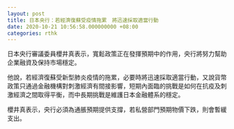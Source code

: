 ```yaml
---
layout: post
title: 日本央行：若經濟復蘇受疫情拖累　將迅速採取適當行動
date: 2020-10-21 10:56:58.000000000 +08:00
categories: rthk
---
```


日本央行審議委員櫻井真表示，寬鬆政策正在發揮預期中的作用，央行將努力幫助企業融資及保持市場穩定。

他說，若經濟復蘇受新型肺炎疫情的拖累，必要時將迅速採取適當行動，又說貨幣政策只通過金融機構對刺激經濟有間接影響，短期內面臨的挑戰是如何在抗疫及刺激經濟之間取得平衡，而中長期挑戰是維護日本金融體系的穩定。

櫻井真表示，央行必須為通脹預期提供支撐，若私營部門預期物價下跌，則會暫緩支出。
